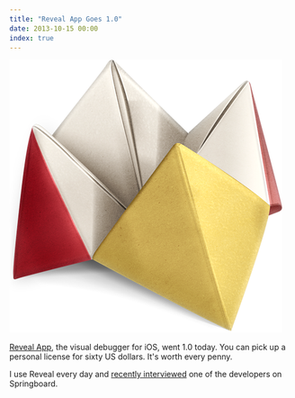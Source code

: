 ```yaml
---
title: "Reveal App Goes 1.0"
date: 2013-10-15 00:00
index: true
---
```


 ![](/img/import/blog/reveal-app-goes-10/AB3E5593EB6843EB859FC52C3B223ACA.png)

[Reveal App](http://revealapp.com), the visual debugger for iOS, went 1.0 today. You can pick up a personal license for sixty US dollars. It's worth every penny.

I use Reveal every day and [recently interviewed](http://springboardshow.com/episodes/24) one of the developers on Springboard.

<!-- more -->

